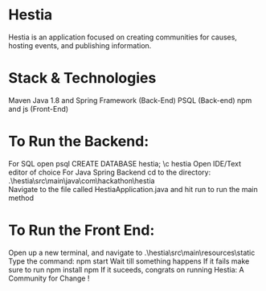 # Hestia
Hestia is an application focused on creating communities for causes, hosting events, and publishing information.


# Stack & Technologies 
Maven
Java 1.8 and Spring Framework (Back-End)
PSQL (Back-end)
npm and js (Front-End)

# To Run the Backend:
  For SQL
  open psql
  CREATE DATABASE hestia;
  \c hestia
  Open IDE/Text editor of choice
  For Java Spring Backend
  cd to the directory: .\hestia\src\main\java\com\hackathon\hestia\
  Navigate to the file called HestiaApplication.java and hit run to run the main method

# To Run the Front End:
  Open up a new terminal, and navigate to .\hestia\src\main\resources\static
  Type the command: npm start
  Wait till something happens
  If it fails make sure to run npm install npm
  If it suceeds, congrats on running Hestia: A Community for Change !
